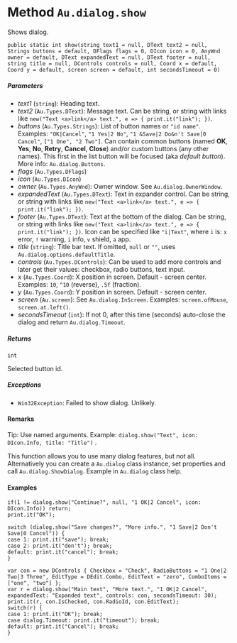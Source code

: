 # Method `Au.dialog.show`

Shows dialog.

```
public static int show(string text1 = null, DText text2 = null, Strings buttons = default, DFlags flags = 0, DIcon icon = 0, AnyWnd owner = default, DText expandedText = null, DText footer = null, string title = null, DControls controls = null, Coord x = default, Coord y = default, screen screen = default, int secondsTimeout = 0)
```

##### Parameters

- *text1*  (`string`):
    Heading text.
- *text2*  (`Au.Types.DText`):
    Message text. Can be string, or string with links like `new("Text <a>link</a> text.", e => { print.it("link"); })`.
- *buttons*  (`Au.Types.Strings`):
    List of button names or `"id name"`. Examples: `"OK|Cancel"`, `"1 Yes|2 No"`, `"1 &Save|2 Do&n't Save|0 Cancel"`, `["1 One", "2 Two"]`. Can contain common buttons (named **OK**, **Yes**, **No**, **Retry**, **Cancel**, **Close**) and/or custom buttons (any other names). This first in the list button will be focused (aka *default button*). More info: `Au.dialog.Buttons`.
- *flags*  (`Au.Types.DFlags`)
- *icon*  (`Au.Types.DIcon`)
- *owner*  (`Au.Types.AnyWnd`):
    Owner window. See `Au.dialog.OwnerWindow`.
- *expandedText*  (`Au.Types.DText`):
    Text in expander control. Can be string, or string with links like `new("Text <a>link</a> text.", e => { print.it("link"); })`.
- *footer*  (`Au.Types.DText`):
    Text at the bottom of the dialog. Can be string, or string with links like `new("Text <a>link</a> text.", e => { print.it("link"); })`. Icon can be specified like `"i|Text"`, where `i` is: `x` error, `!` warning, `i` info, `v` shield, `a` app.
- *title*  (`string`):
    Title bar text. If omitted, `null` or `""`, uses `Au.dialog.options.defaultTitle`.
- *controls*  (`Au.Types.DControls`):
    Can be used to add more controls and later get their values: checkbox, radio buttons, text input.
- *x*  (`Au.Types.Coord`):
    X position in screen. Default - screen center. Examples: `10`, `^10` (reverse), `.5f` (fraction).
- *y*  (`Au.Types.Coord`):
    Y position in screen. Default - screen center.
- *screen*  (`Au.screen`):
    See `Au.dialog.InScreen`. Examples: `screen.ofMouse`, `screen.at.left()`.
- *secondsTimeout*  (`int`):
    If not 0, after this time (seconds) auto-close the dialog and return `Au.dialog.Timeout`.

##### Returns

`int`

Selected button id.

##### Exceptions

- `Win32Exception`:
    Failed to show dialog. Unlikely.

#### Remarks

Tip: Use named arguments. Example: `dialog.show("Text", icon: DIcon.Info, title: "Title")` .

This function allows you to use many dialog features, but not all. Alternatively you can create a `Au.dialog` class instance, set properties and call `Au.dialog.ShowDialog`. Example in `Au.dialog` class help.

#### Examples

```
if(1 != dialog.show("Continue?", null, "1 OK|2 Cancel", icon: DIcon.Info)) return;
print.it("OK");

switch (dialog.show("Save changes?", "More info.", "1 Save|2 Don't Save|0 Cancel")) {
case 1: print.it("save"); break;
case 2: print.it("don't"); break;
default: print.it("cancel"); break;
}
```

```
var con = new DControls { Checkbox = "Check", RadioButtons = "1 One|2 Two|3 Three", EditType = DEdit.Combo, EditText = "zero", ComboItems = ["one", "two"] };
var r = dialog.show("Main text", "More text.", "1 OK|2 Cancel", expandedText: "Expanded text", controls: con, secondsTimeout: 30);
print.it(r, con.IsChecked, con.RadioId, con.EditText);
switch(r) {
case 1: print.it("OK"); break;
case dialog.Timeout: print.it("timeout"); break;
default: print.it("Cancel"); break;
}
```
